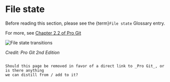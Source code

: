 # File state

Before reading this section, please see the {term}`File state` Glossary entry.

For more, see [Chapter 2.2 of Pro
Git](https://git-scm.com/book/en/v2/Git-Basics-Recording-Changes-to-the-Repository)

![File state transitions](https://git-scm.com/book/en/v2/images/lifecycle.png)

_Credit: Pro Git 2nd Edition_


```{note}

Should this page be removed in favor of a direct link to _Pro Git_, or is there anything
we can distill from / add to it?
```
